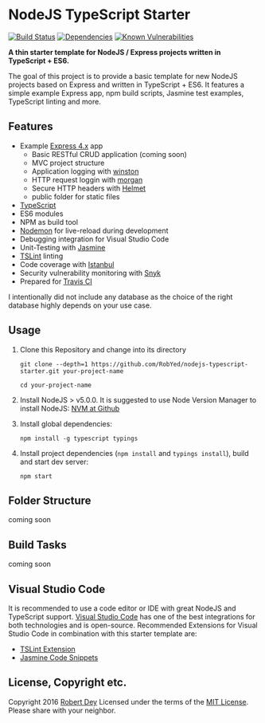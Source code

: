 # NodeJS TypeScript Starter

[![Build Status](https://travis-ci.org/RobYed/nodejs-typescript-starter.svg?branch=master)](https://travis-ci.org/RobYed/nodejs-typescript-starter)
[![Dependencies](https://david-dm.org/RobYed/nodejs-typescript-starter.svg)](https://david-dm.org/robyed/nodejs-typescript-starter)
[![Known Vulnerabilities](https://snyk.io/test/github/RobYed/nodejs-typescript-starter/badge.svg)](https://snyk.io/test/github/RobYed/nodejs-typescript-starter)

**A thin starter template for NodeJS / Express projects written in TypeScript + ES6.**

The goal of this project is to provide a basic template for new NodeJS projects based on Express and written in TypeScript + ES6. 
It features a simple example Express app, npm build scripts, Jasmine test examples, TypeScript linting and more.

## Features
* Example [Express 4.x](http://expressjs.com) app 
    - Basic RESTful CRUD application (coming soon)
    - MVC project structure
    - Application logging with [winston](https://github.com/winstonjs/winston)
    - HTTP request loggin with [morgan](https://github.com/expressjs/morgan)
    - Secure HTTP headers with [Helmet](https://github.com/helmetjs/helmet)
    - public folder for static files
* [TypeScript](http://www.typescriptlang.org)
* ES6 modules
* NPM as build tool
* [Nodemon](http://nodemon.io) for live-reload during development
* Debugging integration for Visual Studio Code
* Unit-Testing with [Jasmine](http://jasmine.github.io)
* [TSLint](https://palantir.github.io/tslint/) linting
* Code coverage with [Istanbul](https://github.com/gotwarlost/istanbul)
* Security vulnerability monitoring with [Snyk](https://snyk.io)
* Prepared for [Travis CI](https://travis-ci.org)

I intentionally did not include any database as the choice of the right database highly depends on your use case.

## Usage

1. Clone this Repository and change into its directory

    `git clone --depth=1 https://github.com/RobYed/nodejs-typescript-starter.git your-project-name`

    `cd your-project-name`
2. Install NodeJS > v5.0.0. It is suggested to use Node Version Manager to install NodeJS:
    [NVM at Github](https://github.com/creationix/nvm)
3. Install global dependencies:

    `npm install -g typescript typings`
4. Install project dependencies (`npm install` and `typings install`), build and start dev server:

    `npm start`

## Folder Structure
coming soon

## Build Tasks
coming soon

## Visual Studio Code
It is recommended to use a code editor or IDE with great NodeJS and TypeScript support. 
[Visual Studio Code](https://code.visualstudio.com) has one of the best integrations for both technologies and is open-source.
Recommended Extensions for Visual Studio Code in combination with this starter template are:
* [TSLint Extension](https://marketplace.visualstudio.com/items?itemName=eg2.tslint)
* [Jasmine Code Snippets](https://marketplace.visualstudio.com/items?itemName=xabikos.JasmineSnippets)

## License, Copyright etc.
Copyright 2016 [Robert Dey](https://github.com/RobYed/) Licensed under the terms of the [MIT License](https://opensource.org/licenses/MIT). Please share with your neighbor.